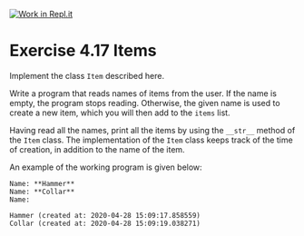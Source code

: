 [![Work in Repl.it](https://classroom.github.com/assets/work-in-replit-14baed9a392b3a25080506f3b7b6d57f295ec2978f6f33ec97e36a161684cbe9.svg)](https://classroom.github.com/online_ide?assignment_repo_id=3478339&assignment_repo_type=AssignmentRepo)
# Exercise 4.17 Items

Implement the class `Item` described here.

Write a program that reads names of items from the user. If the name is empty, the program stops reading. Otherwise, the given name is used to create a new item, which you will then add to the `items` list.

Having read all the names, print all the items by using the `__str__` method of the  `Item` class. The implementation of the `Item` class keeps track of the time of creation, in addition to the name of the item.

An example of the working program is given below:

```plaintext
Name: **Hammer**
Name: **Collar**
Name:

Hammer (created at: 2020-04-28 15:09:17.858559)
Collar (created at: 2020-04-28 15:09:19.038271)
```
